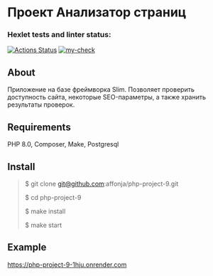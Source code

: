 # Проект Анализатор страниц

### Hexlet tests and linter status:

[![Actions Status](https://github.com/affonja/php-project-9/actions/workflows/hexlet-check.yml/badge.svg)](https://github.com/affonja/php-project-9/actions)
[![my-check](https://github.com/affonja/php-project-9/actions/workflows/my-check.yml/badge.svg)](https://github.com/affonja/php-project-9/actions/workflows/my-check.yml)

## About

Приложение на базе фреймворка Slim. Позволяет проверить доступность сайта, некоторые SEO-параметры, а также хранить
результаты проверок.

## Requirements

PHP 8.0, Composer, Make, Postgresql

## Install

> $ git clone git@github.com:affonja/php-project-9.git
>
> $ cd php-project-9
>
> $ make install
>
> $ make start

## Example

https://php-project-9-1hju.onrender.com
